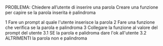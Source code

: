 PROBLEMA: Chiedere all’utente di inserire una parola Creare una funzione per capire se la parola inserita è palindroma


1 Fare un prompt al quale l'utente inserisce la parola 
2 Fare una funzione che verifica se la parola e palindroma 
3 Collegare la funzione al valore del prompt del utente 
  3.1 SE la parola e palidroma dare l'ok all'utente 
  3.2 ALTRIMENTI la parola non e palindroma